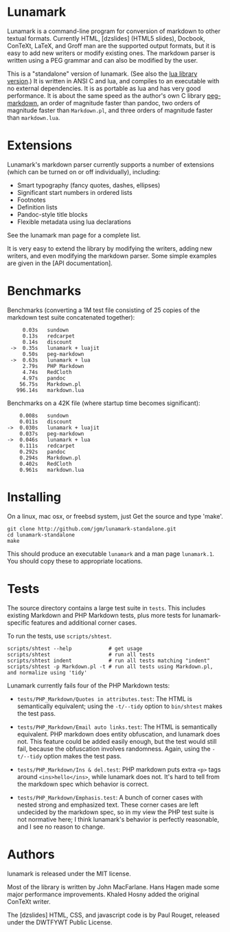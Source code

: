 # Lunamark

Lunamark is a command-line program for conversion of markdown
to other textual formats. Currently HTML, [dzslides] (HTML5 slides),
Docbook, ConTeXt, LaTeX, and Groff man are the supported output formats, but
it is easy to add new writers or modify existing ones. The markdown parser is
written using a PEG grammar and can also be modified by the user.

This is a "standalone" version of lunamark. (See also the [lua library
version](https://github.com/jgm/lunamark).) It is written in ANSI C and lua,
and compiles to an executable with no external dependencies. It is as portable
as lua and has very good performance. It is about the same speed as the
author's own C library [peg-markdown](http://github.com/jgm/peg-markdown), an
order of magnitude faster than pandoc, two orders of magnitude faster than
`Markdown.pl`, and three orders of magnitude faster than `markdown.lua`.

# Extensions

Lunamark's markdown parser currently supports a number of extensions
(which can be turned on or off individually), including:

  - Smart typography (fancy quotes, dashes, ellipses)
  - Significant start numbers in ordered lists
  - Footnotes
  - Definition lists
  - Pandoc-style title blocks
  - Flexible metadata using lua declarations

See the lunamark man page for a complete list.

It is very easy to extend the library by modifying the writers,
adding new writers, and even modifying the markdown parser. Some
simple examples are given in the [API documentation].

# Benchmarks

Benchmarks (converting a 1M test file consisting of 25 copies of the
markdown test suite concatenated together):

         0.03s   sundown
         0.13s   redcarpet
         0.14s   discount
     ->  0.35s   lunamark + luajit
         0.50s   peg-markdown
     ->  0.63s   lunamark + lua
         2.79s   PHP Markdown
         4.74s   RedCloth
         4.97s   pandoc
        56.75s   Markdown.pl
       996.14s   markdown.lua

Benchmarks on a 42K file (where startup time becomes significant):

        0.008s   sundown
        0.011s   discount
    ->  0.030s   lunamark + luajit
        0.037s   peg-markdown
    ->  0.046s   lunamark + lua
        0.111s   redcarpet
        0.292s   pandoc
        0.294s   Markdown.pl
        0.402s   RedCloth
        0.961s   markdown.lua

# Installing

On a linux, mac osx, or freebsd system, just Get the source and type 'make'.

    git clone http://github.com/jgm/lunamark-standalone.git
    cd lunamark-standalone
    make

This should produce an executable `lunamark` and a man page `lunamark.1`.
You should copy these to appropriate locations.

# Tests

The source directory contains a large test suite in `tests`.
This includes existing Markdown and PHP Markdown tests, plus more
tests for lunamark-specific features and additional corner cases.

To run the tests, use `scripts/shtest`.

    scripts/shtest --help            # get usage
    scripts/shtest                   # run all tests
    scripts/shtest indent            # run all tests matching "indent"
    scripts/shtest -p Markdown.pl -t # run all tests using Markdown.pl, and normalize using 'tidy'

Lunamark currently fails four of the PHP Markdown tests:

  * `tests/PHP_Markdown/Quotes in attributes.test`: The HTML is
    semantically equivalent; using the `-t/--tidy` option to `bin/shtest` makes
    the test pass.

  * `tests/PHP_Markdown/Email auto links.test`: The HTML is
    semantically equivalent. PHP markdown does entity obfuscation, and
    lunamark does not. This feature could be added easily enough, but the test
    would still fail, because the obfuscation involves randomness. Again,
    using the `-t/--tidy` option makes the test pass.

*   `tests/PHP_Markdown/Ins & del.test`:  PHP markdown puts extra `<p>`
    tags around `<ins>hello</ins>`, while lunamark does not.  It's hard
    to tell from the markdown spec which behavior is correct.

*   `tests/PHP_Markdown/Emphasis.test`:  A bunch of corner cases with nested
    strong and emphasized text.  These corner cases are left undecided by
    the markdown spec, so in my view the PHP test suite is not normative here;
    I think lunamark's behavior is perfectly reasonable, and I see no reason
    to change.

# Authors

lunamark is released under the MIT license.

Most of the library is written by John MacFarlane.  Hans Hagen
made some major performance improvements.  Khaled Hosny added the
original ConTeXt writer.

The [dzslides] HTML, CSS, and javascript code is by Paul Rouget, released under
the DWTFYWT Public License.

